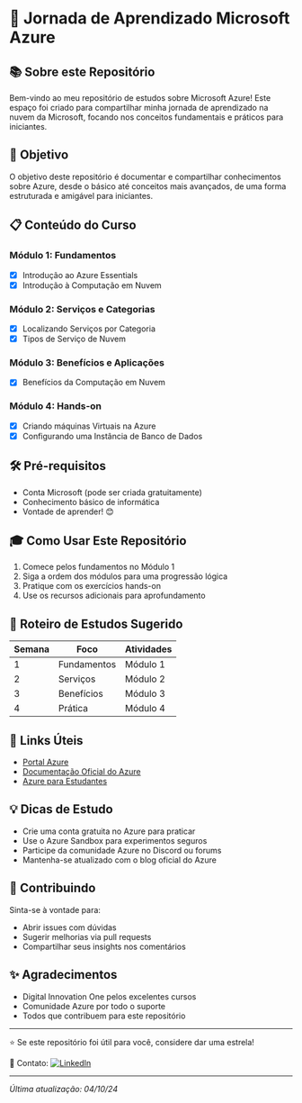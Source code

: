 # 🚀 Jornada de Aprendizado Microsoft Azure

## 📚 Sobre este Repositório
Bem-vindo ao meu repositório de estudos sobre Microsoft Azure! Este espaço foi criado para compartilhar minha jornada de aprendizado na nuvem da Microsoft, focando nos conceitos fundamentais e práticos para iniciantes.

## 🎯 Objetivo
O objetivo deste repositório é documentar e compartilhar conhecimentos sobre Azure, desde o básico até conceitos mais avançados, de uma forma estruturada e amigável para iniciantes.

## 📋 Conteúdo do Curso

### Módulo 1: Fundamentos
- [x] Introdução ao Azure Essentials
- [x] Introdução à Computação em Nuvem

### Módulo 2: Serviços e Categorias
- [x] Localizando Serviços por Categoria
- [x] Tipos de Serviço de Nuvem

### Módulo 3: Benefícios e Aplicações
- [x] Benefícios da Computação em Nuvem

### Módulo 4: Hands-on
- [x] Criando máquinas Virtuais na Azure
- [x] Configurando uma Instância de Banco de Dados

## 🛠️ Pré-requisitos
- Conta Microsoft (pode ser criada gratuitamente)
- Conhecimento básico de informática
- Vontade de aprender! 😊

## 🎓 Como Usar Este Repositório
1. Comece pelos fundamentos no Módulo 1
2. Siga a ordem dos módulos para uma progressão lógica
3. Pratique com os exercícios hands-on
4. Use os recursos adicionais para aprofundamento

## 📅 Roteiro de Estudos Sugerido

| Semana | Foco | Atividades |
|--------|------|------------|
| 1 | Fundamentos | Módulo 1 |
| 2 | Serviços | Módulo 2 |
| 3 | Benefícios | Módulo 3 |
| 4 | Prática | Módulo 4 |

## 🔗 Links Úteis
- [Portal Azure](https://portal.azure.com/)
- [Documentação Oficial do Azure](https://docs.microsoft.com/azure)
- [Azure para Estudantes](https://azure.microsoft.com/free/students/)

## 💡 Dicas de Estudo
- Crie uma conta gratuita no Azure para praticar
- Use o Azure Sandbox para experimentos seguros
- Participe da comunidade Azure no Discord ou forums
- Mantenha-se atualizado com o blog oficial do Azure

## 🤝 Contribuindo
Sinta-se à vontade para:
- Abrir issues com dúvidas
- Sugerir melhorias via pull requests
- Compartilhar seus insights nos comentários


## ✨ Agradecimentos
- Digital Innovation One pelos excelentes cursos
- Comunidade Azure por todo o suporte
- Todos que contribuem para este repositório

---

⭐ Se este repositório foi útil para você, considere dar uma estrela!

📧 Contato: [![LinkedIn](https://img.shields.io/badge/LinkedIn-0077B5?style=for-the-badge&logo=linkedin&logoColor=white)](https://www.linkedin.com/in/joseph-neves07/)

---
*Última atualização: 04/10/24*
